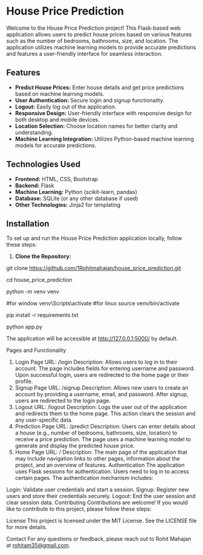 # House Price Prediction

Welcome to the House Price Prediction project! This Flask-based web application allows users to predict house prices based on various features such as the number of bedrooms, bathrooms, size, and location. The application utilizes machine learning models to provide accurate predictions and features a user-friendly interface for seamless interaction.

## Features

- **Predict House Prices:** Enter house details and get price predictions based on machine learning models.
- **User Authentication:** Secure login and signup functionality.
- **Logout:** Easily log out of the application.
- **Responsive Design:** User-friendly interface with responsive design for both desktop and mobile devices.
- **Location Selection:** Choose location names for better clarity and understanding.
- **Machine Learning Integration:** Utilizes Python-based machine learning models for accurate predictions.

## Technologies Used

- **Frontend:** HTML, CSS, Bootstrap
- **Backend:** Flask
- **Machine Learning:** Python (scikit-learn, pandas)
- **Database:** SQLite (or any other database if used)
- **Other Technologies:** Jinja2 for templating

## Installation

To set up and run the House Price Prediction application locally, follow these steps:

1. **Clone the Repository:**

git clone https://github.com/1Rohitmahajan/house_price_prediction.git

cd house_price_prediction

python -m venv venv

#for window 
venv\Scripts\activate
#for linux
source venv/bin/activate

pip install -r requirements.txt

python app.py


The application will be accessible at http://127.0.0.1:5000/ by default.



Pages and Functionality
1. Login Page
URL: /login
Description: Allows users to log in to their account. The page includes fields for entering username and password. Upon successful login, users are redirected to the home page or their profile.
2. Signup Page
URL: /signup
Description: Allows new users to create an account by providing a username, email, and password. After signup, users are redirected to the login page.
3. Logout
URL: /logout
Description: Logs the user out of the application and redirects them to the home page. This action clears the session and any user-specific data.
4. Prediction Page
URL: /predict
Description: Users can enter details about a house (e.g., number of bedrooms, bathrooms, size, location) to receive a price prediction. The page uses a machine learning model to generate and display the predicted house price.
5. Home Page
URL: /
Description: The main page of the application that may include navigation links to other pages, information about the project, and an overview of features.
Authentication
The application uses Flask sessions for authentication. Users need to log in to access certain pages. The authentication mechanism includes:

Login: Validate user credentials and start a session.
Signup: Register new users and store their credentials securely.
Logout: End the user session and clear session data.
Contributing
Contributions are welcome! If you would like to contribute to this project, please follow these steps:



License
This project is licensed under the MIT License. See the LICENSE file for more details.

Contact
For any questions or feedback, please reach out to Rohit Mahajan at rohitam35@gmail.com.
